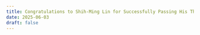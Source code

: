 ```yaml
---
title: Congratulations to Shih-Ming Lin for Successfully Passing His Thesis Defense!
date: 2025-06-03
draft: false
---
```

